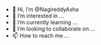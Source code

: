 - 👋 Hi, I’m @NagireddyAsha
- 👀 I’m interested in ...
- 🌱 I’m currently learning ...
- 💞️ I’m looking to collaborate on ...
- 📫 How to reach me ...

<!---
NagireddyAsha/NagireddyAsha is a ✨ special ✨ repository because its `README.md` (this file) appears on your GitHub profile.
You can click the Preview link to take a look at your changes.
--->
